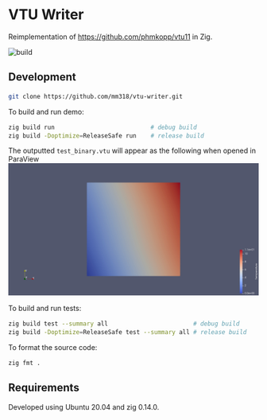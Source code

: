 # VTU Writer

Reimplementation of https://github.com/phmkopp/vtu11 in Zig.

![build](https://github.com/mm318/vtu-writer/actions/workflows/test.yml/badge.svg)


## Development

```bash
git clone https://github.com/mm318/vtu-writer.git
```

To build and run demo:
```bash
zig build run                           # debug build
zig build -Doptimize=ReleaseSafe run    # release build
```

The outputted `test_binary.vtu` will appear as the following when opened in ParaView  
![VTU Writer demo output](demo.jpg) 

To build and run tests:
```bash
zig build test --summary all                        # debug build
zig build -Doptimize=ReleaseSafe test --summary all # release build
```

To format the source code:
```bash
zig fmt .
```


## Requirements

Developed using Ubuntu 20.04 and zig 0.14.0.
